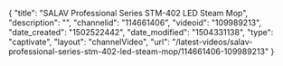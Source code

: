 {
    "title": "SALAV Professional Series STM-402 LED Steam Mop",
    "description": "",
    "channelid": "114661406",
    "videoid": "109989213",
    "date_created": "1502522442",
    "date_modified": "1504331138",
    "type": "captivate",
    "layout": "channelVideo",
    "url": "\/latest-videos\/salav-professional-series-stm-402-led-steam-mop\/114661406-109989213"
}